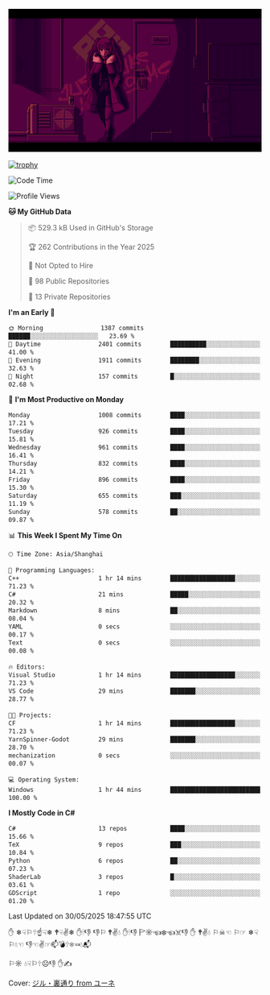 ![](imgs/main.png)

[![trophy](https://github-profile-trophy.vercel.app/?username=NeilKleistGao&theme=dracula)](https://github.com/ryo-ma/github-profile-trophy)

<!--START_SECTION:waka-->
![Code Time](http://img.shields.io/badge/Code%20Time-1%2C779%20hrs%2038%20mins-blue)

![Profile Views](http://img.shields.io/badge/Profile%20Views-0-blue)

**🐱 My GitHub Data** 

> 📦 529.3 kB Used in GitHub's Storage 
 > 
> 🏆 262 Contributions in the Year 2025
 > 
> 🚫 Not Opted to Hire
 > 
> 📜 98 Public Repositories 
 > 
> 🔑 13 Private Repositories 
 > 
**I'm an Early 🐤** 

```text
🌞 Morning                1387 commits        ██████░░░░░░░░░░░░░░░░░░░   23.69 % 
🌆 Daytime                2401 commits        ██████████░░░░░░░░░░░░░░░   41.00 % 
🌃 Evening                1911 commits        ████████░░░░░░░░░░░░░░░░░   32.63 % 
🌙 Night                  157 commits         █░░░░░░░░░░░░░░░░░░░░░░░░   02.68 % 
```
📅 **I'm Most Productive on Monday** 

```text
Monday                   1008 commits        ████░░░░░░░░░░░░░░░░░░░░░   17.21 % 
Tuesday                  926 commits         ████░░░░░░░░░░░░░░░░░░░░░   15.81 % 
Wednesday                961 commits         ████░░░░░░░░░░░░░░░░░░░░░   16.41 % 
Thursday                 832 commits         ████░░░░░░░░░░░░░░░░░░░░░   14.21 % 
Friday                   896 commits         ████░░░░░░░░░░░░░░░░░░░░░   15.30 % 
Saturday                 655 commits         ███░░░░░░░░░░░░░░░░░░░░░░   11.19 % 
Sunday                   578 commits         ██░░░░░░░░░░░░░░░░░░░░░░░   09.87 % 
```


📊 **This Week I Spent My Time On** 

```text
🕑︎ Time Zone: Asia/Shanghai

💬 Programming Languages: 
C++                      1 hr 14 mins        ██████████████████░░░░░░░   71.23 % 
C#                       21 mins             █████░░░░░░░░░░░░░░░░░░░░   20.32 % 
Markdown                 8 mins              ██░░░░░░░░░░░░░░░░░░░░░░░   08.04 % 
YAML                     0 secs              ░░░░░░░░░░░░░░░░░░░░░░░░░   00.17 % 
Text                     0 secs              ░░░░░░░░░░░░░░░░░░░░░░░░░   00.08 % 

🔥 Editors: 
Visual Studio            1 hr 14 mins        ██████████████████░░░░░░░   71.23 % 
VS Code                  29 mins             ███████░░░░░░░░░░░░░░░░░░   28.77 % 

🐱‍💻 Projects: 
CF                       1 hr 14 mins        ██████████████████░░░░░░░   71.23 % 
YarnSpinner-Godot        29 mins             ███████░░░░░░░░░░░░░░░░░░   28.70 % 
mechanization            0 secs              ░░░░░░░░░░░░░░░░░░░░░░░░░   00.07 % 

💻 Operating System: 
Windows                  1 hr 44 mins        █████████████████████████   100.00 % 
```

**I Mostly Code in C#** 

```text
C#                       13 repos            ████░░░░░░░░░░░░░░░░░░░░░   15.66 % 
TeX                      9 repos             ███░░░░░░░░░░░░░░░░░░░░░░   10.84 % 
Python                   6 repos             ██░░░░░░░░░░░░░░░░░░░░░░░   07.23 % 
ShaderLab                3 repos             █░░░░░░░░░░░░░░░░░░░░░░░░   03.61 % 
GDScript                 1 repo              ░░░░░░░░░░░░░░░░░░░░░░░░░   01.20 % 
```




 Last Updated on 30/05/2025 18:47:55 UTC
<!--END_SECTION:waka-->

✋ ❄☟⚐🕆☝☟❄ 🕈☟✌❄ ✋🕯👎 👎⚐ 🕈✌💧 ✋🕯👎 🏱☼☜❄☜☠👎 ✋ 🕈✌💧 ⚐☠☜ ⚐☞ ❄☟⚐💧☜ 👎☜✌☞📫💣🕆❄☜💧📬

⚐☼ 💧☟⚐🕆☹👎 ✋✍

Cover: [ジル・裏通り from ユーネ](https://www.pixiv.net/artworks/62127066)
